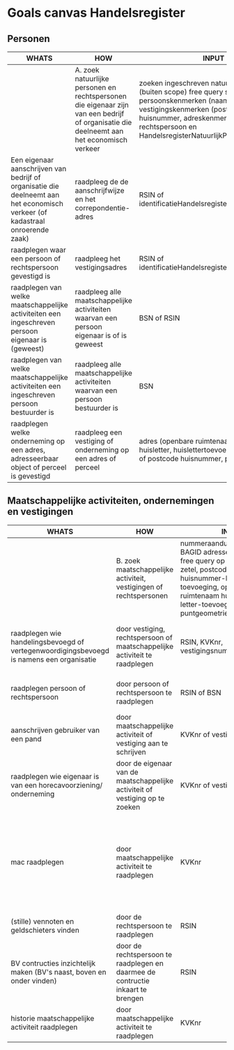 # Goals canvas Handelsregister

## Personen

| WHATS | HOW | INPUT | OUTPUT | GOALS | STORIES | | | | | | | | | |
|-------|-----|-------|--------|-------|---------|-|-|-|-|-|-|-|-|-|
|       | A. zoek natuurlijke personen en rechtspersonen die eigenaar zijn van een bedrijf of organisatie die deelneemt aan het economisch verkeer | zoeken ingeschreven natuurlijke personen (buiten scope) free query search op persoonskenmerken (naam, zetel) en vestigingskenmerken (postcode huisnummer, adreskenmerken) van rechtspersoon en HandelsregisterNatuurlijkPersoon | rechtspersonen en HandelsregisterNatuurlijkPersonen | identificatie rechtspersoon (RSIN) of HandelsregisterNatuurlijkPersoon identificatie vinden om als padparameter/queryparameter te gebruiken | BUS14  BUS11  [#11](../../issues/11)  [#10](../../issues/10)  [#7](../../issues/7)  [#5](../../issues/5)  [#3](../../issues/3)  [#2](../../issues/2)  [#1](../../issues/1)|  |  | |  |    |  |  |  |    |
| Een eigenaar aanschrijven van bedrijf of organisatie die deelneemt aan het economisch verkeer (of kadastraal onroerende zaak)  | raadpleeg de de aanschrijfwijze en het correpondentie-adres                                                                              | RSIN of identificatieHandelsregisterNatuurlijkPersoon                                                                                                                                                                            | aanschrijfwijze en correspondentie-adres van rechtspersoon of handelsRegisterNatuurlijkePersoon                                                                                                                                                                 | eigenaar bedrijf, organisatie of kadastraal onroerende zaak aanschrijven                                                                    | BUS14   | BUS11 | [#11](../../issues/11) | [#10](../../issues/10) | [#7](../../issues/7)  | [#5](../../issues/5)    | [#3](../../issues/3)  | [#2](../../issues/2)  | [#1](../../issues/1) | [#4](../../issues/4) |
| raadplegen waar een persoon of rechtspersoon gevestigd is                                                                      | raadpleeg het vestigingsadres                                                                                                            | RSIN of identificatieHandelsregisterNatuurlijkPersoon                                                                                                                                                                            | vestigingsadres                                                                                                                                                                                                                                                 | raadplegen vestigingsadres van een persoon (om te controleren of iemand belanghebbend is)                                                   | [#1](../../issues/1)      |       |     |     |     |       |     |     |    |    |
| raadplegen van welke maatschappelijke activiteiten een ingeschreven persoon eigenaar is (geweest)                              | raadpleeg alle maatschappelijke activiteiten waarvan een persoon eigenaar is of is geweest                                               | BSN of RSIN                                                                                                                                                                                                                      | maatschappelijke activiteiten waarvan een persoon eigenaar is, of is geweest inclusief juridische vorm                                                                                                                                                          | (overzicht van) maatschappelijke activiteiten vinden waarvan een persoon eigenaar is of is geweest                                          | [#9](../../issues/9)      | [#8](../../issues/8)    | [#2](../../issues/2)  | [#13](../../issues/13) | [#18](../../issues/18) | BUS19 | 33  |     |    |    |
| raadplegen van welke maatschappelijke activiteiten een ingeschreven persoon bestuurder is                                      | raadpleeg alle maatschappelijke activiteiten waarvan een persoon bestuurder is                                                           | BSN                                                                                                                                                                                                                              | maatschappelijke activiteiten waarvan een persoon bestuurder is                                                                                                                                                                                                 | bevoegdheid controleren                                                                                                                     | [#2](../../issues/2)      | 33    |     |     |     |       |     |     |    |    |
| raadplegen welke onderneming op een adres, adresseerbaar object of perceel is gevestigd                                        | raadpleeg een vestiging of onderneming op een adres of perceel                                                                           | adres (openbare ruimtenaam, huisnummer, huisletter, huislettertoevoeging, woonplaats) of postcode huisnummer, punt op de kaart                                                                                                   | vestigingen op het adres of perceel                                                                                                                                                                                                                             | raadplegen wie er op een adres of perceel gevestigd is                                                                                      | [#6](../../issues/6)      |       |     |     |     |       |     |     |    |    |

## Maatschappelijke activiteiten, ondernemingen en vestigingen
| WHATS                                                                                                                          | HOW                                                                                                                                      | INPUT                                                                                                                                                                                                                            | OUTPUT                                                                                                                                                                                                                                                          | GOALS                                                                                                                                       | STORIES |       |     |     |     |       |     |     |    |    |
|--------------------------------------------------------------------------------------------------------------------------------|------------------------------------------------------------------------------------------------------------------------------------------|----------------------------------------------------------------------------------------------------------------------------------------------------------------------------------------------------------------------------------|-----------------------------------------------------------------------------------------------------------------------------------------------------------------------------------------------------------------------------------------------------------------|---------------------------------------------------------------------------------------------------------------------------------------------|---------|-------|-----|-----|-----|-------|-----|-----|----|----|
|                                                                                                                                | B. zoek maatschappelijke activiteit, vestigingen of rechtspersonen                                                                       | nummeraanduidingidentificatie, BAGID adresseerbaar object, free query op handelsnaam, zetel, postcode + huisnummer-letter-toevoeging, openbare ruimtenaam huisnummer-letter-toevoeging,   puntgeometrie (pand?)                  | maatschappelijke activiteiten, rechtspersonen of vestigingen                                                                                                                                                                                                    | maatschappelijke activiteiten, rechtspersonen of vestigingen vinden                                                                         | [#10](../../issues/10)     | [#11](../../issues/11)   |     |     |     |       |     |     |    |    |
| raadplegen wie handelingsbevoegd of vertegenwoordigingsbevoegd is namens een organisatie                                       | door vestiging, rechtspersoon of maatschappelijke activiteit te raadplegen                                                               | RSIN, KVKnr, vestigingsnummer                                                                                                                                                                                                    | vestiging, rechtspersoon of maatschappelijke activiteit inclusief handelingsbevoegde en vertegenwoordigingsbevoegde personen                                                                                                                                    | handelingsbevoegde en vertegenwoordigingsbevoegde personen vinden van een organisatie                                                       | [[#2](../../issues/2)](../../issues/2)      | [#3](../../issues/3)    | [#20](../../issues/20) | [#31](../../issues/31) |     |       |     |     |    |    |
| raadplegen persoon of rechtspersoon                                                                                            | door persoon of rechtspersoon te raadplegen                                                                                              | RSIN of BSN                                                                                                                                                                                                                      | rechtspersoon of persoon met maatschappelijke activiteit                                                                                                                                                                                                        | controleren bestaan (om aan te verhuren of bepalen of aan de voorwaarden wordt voldaan)                                                     | [#4](../../issues/4)      | [#12](../../issues/12)   | [#15](../../issues/15) | [#31](../../issues/31) |     |       |     |     |    |    |
| aanschrijven gebruiker van een pand                                                                                            | door maatschappelijke activiteit of vestiging aan te schrijven                                                                           | KVKnr of vestigngsnummer                                                                                                                                                                                                         | maatschappelijke activiteit of vestiging                                                                                                                                                                                                                        | gebruiker van een pand aanschrijven                                                                                                         | [#10](../../issues/10)     |       |     |     |     |       |     |     |    |    |
| raadplegen wie eigenaar is van een horecavoorziening/ onderneming                                                              | door de eigenaar van de maatschappelijke activiteit of vestiging op te zoeken                                                            | KVKnr of vestigingsnummer                                                                                                                                                                                                        | maatschappelijke activiteit of vestiging met identiticatie van de eiegnaar (persoon)                                                                                                                                                                            | eigenaren opzoeken                                                                                                                          | [#12](../../issues/12)     | [#20](../../issues/20)   | [#31](../../issues/31) |     |     |       |     |     |    |    |
| mac raadplegen                                                                                                                 | door maatschappelijke activiteit te raadplegen                                                                                           | KVKnr                                                                                                                                                                                                                            | maatschappelijke activiteit met vestigingsnaam, hoofdadres, rechtsvorm, soort onderneming, activiteiten, oprichtingsdatum, eigenaar/aandeelhouders, bestuurders en contactgegevens, onder welke branche de mac valt, datum inschrijving en datum uitschrijving  | uitvoeren bibop toets                                                                                                                       | #BUS16  | [#19](../../issues/19)   | [#20](../../issues/20) | [#31](../../issues/31) | [#30](../../issues/30) | [#29](../../issues/29)   | [#26](../../issues/26) | [#25](../../issues/25) |    |    |
| (stille) vennoten en geldschieters vinden                                                                                      | door de rechtspersoon te raadplegen                                                                                                      | RSIN                                                                                                                                                                                                                             | vennoten, aandeelhouders etc.                                                                                                                                                                                                                                   | stille vennoten vinden                                                                                                                      | [#31](../../issues/31)     | [#27](../../issues/27)   |     |     |     |       |     |     |    |    |
| BV contructies inzichtelijk maken (BV's naast, boven en onder vinden)                                                          | door de rechtspersoon te raadplegen en daarmee de contructie inkaart te brengen                                                          | RSIN                                                                                                                                                                                                                             | holdings vinden en hun aandeel in andere BV's                                                                                                                                                                                                                   | BV constructies inzichtelijk maken                                                                                                          | [#28](../../issues/28)     |       |     |     |     |       |     |     |    |    |
| historie maatschappelijke activiteit raadplegen                                                                                | door maatschappelijke activiteit te raadplegen                                                                                           | KVKnr                                                                                                                                                                                                                            | nader te bepalen                                                                                                                                                                                                                                                | uitvoeren bibop toets                                                                                                                       | [#17](../../issues/17)     | #33   |     |     |     |       |     |     |    |    |
